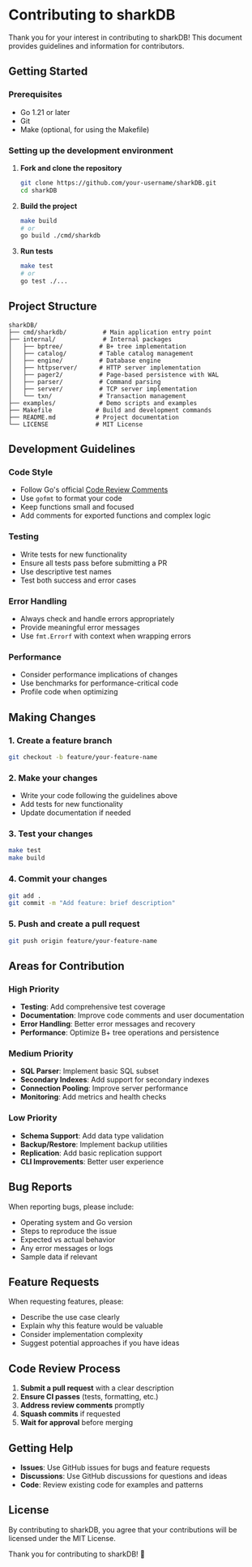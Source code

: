 # Contributing to sharkDB

Thank you for your interest in contributing to sharkDB! This document provides guidelines and information for contributors.

## Getting Started

### Prerequisites
- Go 1.21 or later
- Git
- Make (optional, for using the Makefile)

### Setting up the development environment

1. **Fork and clone the repository**
   ```bash
   git clone https://github.com/your-username/sharkDB.git
   cd sharkDB
   ```

2. **Build the project**
   ```bash
   make build
   # or
   go build ./cmd/sharkdb
   ```

3. **Run tests**
   ```bash
   make test
   # or
   go test ./...
   ```

## Project Structure

```
sharkDB/
├── cmd/sharkdb/          # Main application entry point
├── internal/             # Internal packages
│   ├── bptree/          # B+ tree implementation
│   ├── catalog/         # Table catalog management
│   ├── engine/          # Database engine
│   ├── httpserver/      # HTTP server implementation
│   ├── pager2/          # Page-based persistence with WAL
│   ├── parser/          # Command parsing
│   ├── server/          # TCP server implementation
│   └── txn/             # Transaction management
├── examples/            # Demo scripts and examples
├── Makefile            # Build and development commands
├── README.md           # Project documentation
└── LICENSE             # MIT License
```

## Development Guidelines

### Code Style
- Follow Go's official [Code Review Comments](https://github.com/golang/go/wiki/CodeReviewComments)
- Use `gofmt` to format your code
- Keep functions small and focused
- Add comments for exported functions and complex logic

### Testing
- Write tests for new functionality
- Ensure all tests pass before submitting a PR
- Use descriptive test names
- Test both success and error cases

### Error Handling
- Always check and handle errors appropriately
- Provide meaningful error messages
- Use `fmt.Errorf` with context when wrapping errors

### Performance
- Consider performance implications of changes
- Use benchmarks for performance-critical code
- Profile code when optimizing

## Making Changes

### 1. Create a feature branch
```bash
git checkout -b feature/your-feature-name
```

### 2. Make your changes
- Write your code following the guidelines above
- Add tests for new functionality
- Update documentation if needed

### 3. Test your changes
```bash
make test
make build
```

### 4. Commit your changes
```bash
git add .
git commit -m "Add feature: brief description"
```

### 5. Push and create a pull request
```bash
git push origin feature/your-feature-name
```

## Areas for Contribution

### High Priority
- **Testing**: Add comprehensive test coverage
- **Documentation**: Improve code comments and user documentation
- **Error Handling**: Better error messages and recovery
- **Performance**: Optimize B+ tree operations and persistence

### Medium Priority
- **SQL Parser**: Implement basic SQL subset
- **Secondary Indexes**: Add support for secondary indexes
- **Connection Pooling**: Improve server performance
- **Monitoring**: Add metrics and health checks

### Low Priority
- **Schema Support**: Add data type validation
- **Backup/Restore**: Implement backup utilities
- **Replication**: Add basic replication support
- **CLI Improvements**: Better user experience

## Bug Reports

When reporting bugs, please include:
- Operating system and Go version
- Steps to reproduce the issue
- Expected vs actual behavior
- Any error messages or logs
- Sample data if relevant

## Feature Requests

When requesting features, please:
- Describe the use case clearly
- Explain why this feature would be valuable
- Consider implementation complexity
- Suggest potential approaches if you have ideas

## Code Review Process

1. **Submit a pull request** with a clear description
2. **Ensure CI passes** (tests, formatting, etc.)
3. **Address review comments** promptly
4. **Squash commits** if requested
5. **Wait for approval** before merging

## Getting Help

- **Issues**: Use GitHub issues for bugs and feature requests
- **Discussions**: Use GitHub discussions for questions and ideas
- **Code**: Review existing code for examples and patterns

## License

By contributing to sharkDB, you agree that your contributions will be licensed under the MIT License.

Thank you for contributing to sharkDB! 🐋
